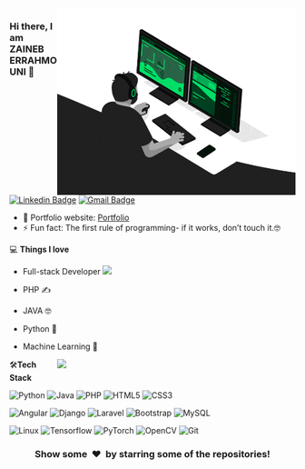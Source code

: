 <img align="right" src="https://github.com/Zaineb-Errahmouni/Zaineb-Errahmouni/blob/main/developer.gif" alt="Coder GIF" width="420" height="330">



### Hi there, I am ZAINEB ERRAHMOUNI 👋
[![Linkedin Badge](https://img.shields.io/badge/-zaineberrahmouni-blue?style=flat-square&logo=Linkedin&logoColor=white&link=https://www.linkedin.com/in/zaineberrahmouni/)](https://www.linkedin.com/in/zaineberrahmouni/)
[![Gmail Badge](https://img.shields.io/badge/-errahmouni.zaineb@gmail.com-c14438?style=flat-square&logo=Gmail&logoColor=white&link=mailto:errahmouni.zaineb@gmail.com)](mailto:errahmouni.zaineb@gmail.com) 

- 🎯 Portfolio website: [Portfolio]()
- ⚡ Fun fact: The first rule of programming- if it works, don’t touch it.🤓

💻 **Things I love**

- Full-stack Developer  <img src="https://media.giphy.com/media/WUlplcMpOCEmTGBtBW/giphy.gif" width="30"> 
- PHP  ✍️
- JAVA  🤓
- Python 🧐
- Machine Learning 😬


   <a href="https://github.com/Zaineb-Errahmouni/github-readme-stats" title="Go to Source">
      <img align="right" width=420 height="auto" src="https://github-readme-stats.vercel.app/api?username=Zaineb-Errahmouni&show_icons=true&theme=dark&border_color=61dafb&hide_border=true&include_all_commits=true" />
    </a>
    
🛠**Tech Stack**

![Python](https://img.shields.io/badge/-Python-000000?style=flat&logo=python)
![Java](https://img.shields.io/badge/java-%23ED8B00.svg?style=for-the-badge&logo=java&logoColor=white)
![PHP](https://img.shields.io/badge/php-%23777BB4.svg?style=for-the-badge&logo=php&logoColor=white)
![HTML5](https://img.shields.io/badge/-HTML5-000000?style=flat&logo=HTML5)
![CSS3](https://img.shields.io/badge/-CSS3-000000?style=flat&logo=CSS3)

![Angular](https://img.shields.io/badge/angular-%23DD0031.svg?style=for-the-badge&logo=angular&logoColor=white)
![Django](https://img.shields.io/badge/-Django-000000?style=flat&logo=Django)
![Laravel](https://img.shields.io/badge/laravel-%23FF2D20.svg?style=for-the-badge&logo=laravel&logoColor=white)
![Bootstrap](https://img.shields.io/badge/-Bootstrap-000000?style=flat&logo=bootstrap)
![MySQL](https://img.shields.io/badge/-MySQL-000000?style=flat&logo=MySQL)

![Linux](https://img.shields.io/badge/-Linux-000000?style=flat&logo=linux&logoColor=FCC624)
![Tensorflow](https://img.shields.io/badge/-Tensorflow-000000?style=flat&logo=tensorflow)
![PyTorch](https://img.shields.io/badge/-PyTorch-000000?style=flat&logo=pytorch)
![OpenCV](https://img.shields.io/badge/-OpenCV-000000?style=flat&logo=opencv)
![Git](https://img.shields.io/badge/-Git-000000?style=flat&logo=git&logoColor=F05032)

<div align="center">
    <h3 align="center">Show some &nbsp;❤️&nbsp; by starring some of the repositories!</h3>
</div>


